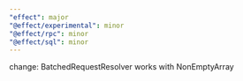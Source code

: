 ```yaml
---
"effect": major
"@effect/experimental": minor
"@effect/rpc": minor
"@effect/sql": minor
---
```


change: BatchedRequestResolver works with NonEmptyArray
